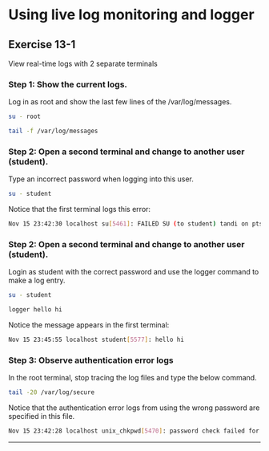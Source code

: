 # Using live log monitoring and logger
## Exercise 13-1

View real-time logs with 2 separate terminals

### Step 1: Show the current logs. 

Log in as root and show the last few lines of the /var/log/messages.

```bash
su - root

tail -f /var/log/messages
```

### Step 2: Open a second terminal and change to another user (student).

Type an incorrect password when logging into this user.

```bash
su - student
```

Notice that the first terminal logs this error: 

```bash
Nov 15 23:42:30 localhost su[5461]: FAILED SU (to student) tandi on pts/1
```

### Step 2: Open a second terminal and change to another user (student).

Login as student with the correct password and use the logger command to make a log entry.

```bash
su - student

logger hello hi
```

Notice the message appears in the first terminal: 

```bash
Nov 15 23:45:55 localhost student[5577]: hello hi
```

### Step 3: Observe authentication error logs

In the root terminal, stop tracing the log files and type the below command.

```bash
tail -20 /var/log/secure
```

Notice that the authentication error logs from using the wrong password are specified in this file. 

```bash
Nov 15 23:42:28 localhost unix_chkpwd[5470]: password check failed for user (student)
```

---